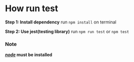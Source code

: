 # How run test

**Step 1: Install dependency**
run `npm install` on terminal

**Step 2: Use jest(testing library)**
run `npm run test` or `npm test`

### Note

***[node](https://nodejs.org/en/download/package-manager)* must be installed**